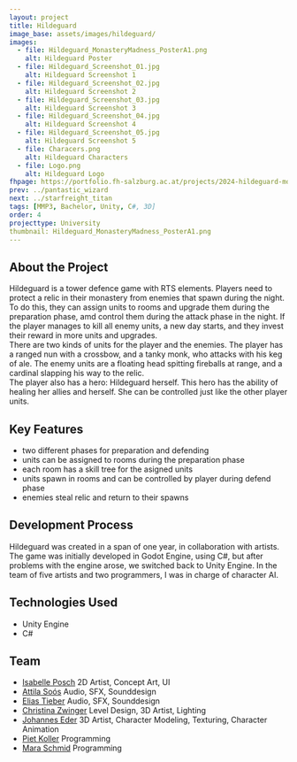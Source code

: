 ```yaml
---
layout: project
title: Hildeguard
image_base: assets/images/hildeguard/
images:
  - file: Hildeguard_MonasteryMadness_PosterA1.png
    alt: Hildeguard Poster
  - file: Hildeguard_Screenshot_01.jpg
    alt: Hildeguard Screenshot 1
  - file: Hildeguard_Screenshot_02.jpg
    alt: Hildeguard Screenshot 2
  - file: Hildeguard_Screenshot_03.jpg
    alt: Hildeguard Screenshot 3
  - file: Hildeguard_Screenshot_04.jpg
    alt: Hildeguard Screenshot 4
  - file: Hildeguard_Screenshot_05.jpg
    alt: Hildeguard Screenshot 5
  - file: Characers.png
    alt: Hildeguard Characters
  - file: Logo.png
    alt: Hildeguard Logo
fhpage: https://portfolio.fh-salzburg.ac.at/projects/2024-hildeguard-monastery-madness
prev: ../pantastic_wizard
next: ../starfreight_titan
tags: [MMP3, Bachelor, Unity, C#, 3D]
order: 4
projecttype: University
thumbnail: Hildeguard_MonasteryMadness_PosterA1.png
---
```


## About the Project
Hildeguard is a tower defence game with RTS elements. Players need to protect a relic in their monastery from 
enemies that spawn during the night. To do this, they can assign units to rooms and upgrade them during the preparation phase, 
amd control them during the attack phase in the night. If the player manages to kill all enemy units, a new day starts, 
and they invest their reward in more units and upgrades.
<br>
There are two kinds of units for the player and the enemies. The player has a ranged nun with a crossbow, and a tanky monk, 
who attacks with his keg of ale. The enemy units are a floating head spitting fireballs at range, and a cardinal slapping his way 
to the relic.
<br>
The player also has a hero: Hildeguard herself. This hero has the ability of healing her allies and herself. She can be controlled 
just like the other player units.

## Key Features
<ul>
    <li>two different phases for preparation and defending</li>
    <li>units can be assigned to rooms during the preparation phase</li>
    <li>each room has a skill tree for the asigned units</li>
    <li>units spawn in rooms and can be controlled by player during defend phase</li>
    <li>enemies steal relic and return to their spawns</li>
</ul>

## Development Process
Hildeguard was created in a span of one year, in collaboration with artists. 
The game was initially developed in Godot Engine, using C#, but after problems with the engine arose, we switched back to Unity Engine. 
In the team of five artists and two programmers, I was in charge of character AI.

## Technologies Used
<ul>
    <li>Unity Engine</li>
    <li>C#</li>
</ul>

## Team
<ul>
    <li><a href="https://portfolio.fh-salzburg.ac.at/users/isabelle-posch" class="portfolio-link">Isabelle Posch</a> 2D Artist, Concept Art, UI</li>
    <li><a href="https://portfolio.fh-salzburg.ac.at/users/attila-soos" class="portfolio-link">Attila Soós</a> Audio, SFX, Sounddesign</li>
    <li><a href="https://portfolio.fh-salzburg.ac.at/users/elias-tieber" class="portfolio-link">Elias Tieber</a> Audio, SFX, Sounddesign</li>
    <li><a href="https://portfolio.fh-salzburg.ac.at/users/christina-zwinger" class="portfolio-link">Christina Zwinger</a> Level Design, 3D Artist, Lighting</li>
    <li><a href="https://portfolio.fh-salzburg.ac.at/users/johannes-eder" class="portfolio-link">Johannes Eder</a> 3D Artist, Character Modeling, Texturing, Character Animation</li>
    <li><a href="https://portfolio.fh-salzburg.ac.at/users/piet-josef-koller" class="portfolio-link">Piet Koller</a> Programming</li>
    <li><a href="https://portfolio.fh-salzburg.ac.at/users/mara-daliah-schmid" class="portfolio-link">Mara Schmid</a> Programming</li>
</ul>
